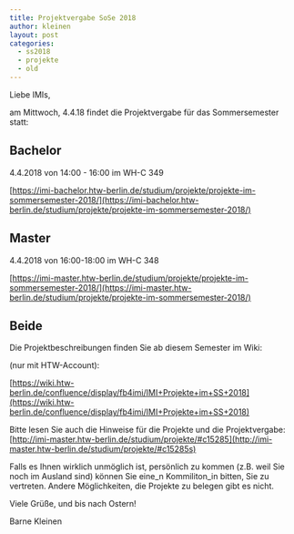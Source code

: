 ```yaml
---
title: Projektvergabe SoSe 2018
author: kleinen
layout: post
categories:
  - ss2018
  - projekte
  - old
---
```

Liebe IMIs,

am Mittwoch, 4.4.18 findet die Projektvergabe für das Sommersemester statt:

Bachelor
----------
4.4.2018 von 14:00 - 16:00 im WH-C 349

[https://imi-bachelor.htw-berlin.de/studium/projekte/projekte-im-sommersemester-2018/](https://imi-bachelor.htw-berlin.de/studium/projekte/projekte-im-sommersemester-2018/)

Master
----------

4.4.2018 von 16:00-18:00 im WH-C 348

[https://imi-master.htw-berlin.de/studium/projekte/projekte-im-sommersemester-2018/](https://imi-master.htw-berlin.de/studium/projekte/projekte-im-sommersemester-2018/)

Beide
----------

Die Projektbeschreibungen finden Sie ab diesem Semester im Wiki:

(nur mit HTW-Account):

[https://wiki.htw-berlin.de/confluence/display/fb4imi/IMI+Projekte+im+SS+2018](https://wiki.htw-berlin.de/confluence/display/fb4imi/IMI+Projekte+im+SS+2018)


Bitte lesen Sie auch die Hinweise für die Projekte und die Projektvergabe:
[http://imi-master.htw-berlin.de/studium/projekte/#c15285](http://imi-master.htw-berlin.de/studium/projekte/#c15285s)

Falls es Ihnen wirklich unmöglich ist, persönlich zu kommen
(z.B. weil Sie noch im Ausland sind) können Sie eine_n Kommiliton_in
bitten, Sie zu vertreten. Andere Möglichkeiten, die Projekte zu belegen
gibt es nicht.


Viele Grüße, und bis nach Ostern!

Barne Kleinen
